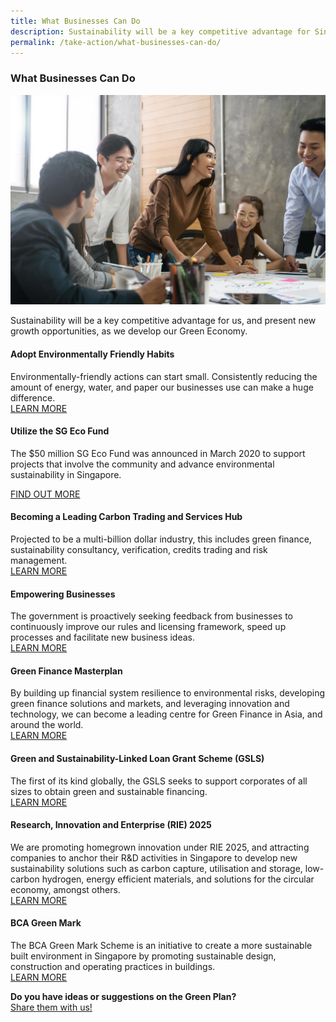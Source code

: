 ```yaml
---
title: What Businesses Can Do
description: Sustainability will be a key competitive advantage for Singapore, and present new growth opportunities for businesses as we develop our Green Economy. Learn more about what businesses can do. 
permalink: /take-action/what-businesses-can-do/
---
```


### What Businesses Can Do

![The Green Plan For Businesses](/images/greenplan/gp_business.jpg)

Sustainability will be a key competitive advantage for us, and present new growth opportunities, as we develop our Green Economy. 

#### Adopt Environmentally Friendly Habits 
Environmentally-friendly actions can start small. Consistently reducing the amount of energy, water, and paper our businesses use can make a huge difference.  
<a href="https://www.mse.gov.sg/take-action/organisations/" class="front-page-cta bp-sec-button margin--top padding--bottom" target="_blank">
	<span>LEARN MORE</span>
	<i class="sgds-icon sgds-icon-arrow-right is-size-4" aria-hidden="true"></i>
</a>

#### Utilize the SG Eco Fund

The $50 million SG Eco Fund was announced in March 2020 to support projects that involve the community and advance environmental sustainability in Singapore.

<a href="https://www.sgeco.gov.sg/" class="front-page-cta bp-sec-button margin--top padding--bottom" target="_blank">
	<span>FIND OUT MORE</span>
	<i class="sgds-icon sgds-icon-arrow-right is-size-4" aria-hidden="true"></i>
</a>

#### Becoming a Leading Carbon Trading and Services Hub  
Projected to be a multi-billion dollar industry, this includes green finance, sustainability consultancy, verification, credits trading and risk management.  
<a href="https://www.nccs.gov.sg/singapores-climate-action/carbon-services-and-climate-finance/" class="front-page-cta bp-sec-button margin--top padding--bottom" target="_blank">
	<span>LEARN MORE</span>
	<i class="sgds-icon sgds-icon-arrow-right is-size-4" aria-hidden="true"></i>
</a>

#### Empowering Businesses
The government is proactively seeking feedback from businesses to continuously improve our rules and licensing framework, speed up processes and facilitate new business ideas.  
<a href="https://www.mti.gov.sg/Transforming-Industries/For-Enterprises" class="front-page-cta bp-sec-button margin--top padding--bottom" target="_blank">
	<span>LEARN MORE</span>
	<i class="sgds-icon sgds-icon-arrow-right is-size-4" aria-hidden="true"></i>
</a>

#### Green Finance Masterplan  
By building up financial system resilience to environmental risks, developing green finance solutions and markets, and leveraging innovation and technology, we can become a leading centre for Green Finance in Asia, and around the world.  
<a href="https://www.mas.gov.sg/who-we-are/annual-reports/annual-report-2019-2020/greening-the-financial-system" class="front-page-cta bp-sec-button margin--top padding--bottom" target="_blank">
	<span>LEARN MORE</span>
	<i class="sgds-icon sgds-icon-arrow-right is-size-4" aria-hidden="true"></i>
</a>

#### Green and Sustainability-Linked Loan Grant Scheme (GSLS)  
The first of its kind globally, the GSLS seeks to support corporates of all sizes to obtain green and sustainable financing.  
<a href="https://www.mas.gov.sg/news/media-releases/2020/mas-launches-worlds-first-grant-scheme-to-support-green-and-sustainability-linked-loans" class="front-page-cta bp-sec-button margin--top padding--bottom" target="_blank">
	<span>LEARN MORE</span>
	<i class="sgds-icon sgds-icon-arrow-right is-size-4" aria-hidden="true"></i>
</a>

#### Research, Innovation and Enterprise (RIE) 2025  
We are promoting homegrown innovation under RIE 2025, and attracting companies to anchor their R&D activities in Singapore to develop new sustainability solutions such as carbon capture, utilisation and storage, low-carbon hydrogen, energy efficient materials, and solutions for the circular economy, amongst others.  
<a href="https://www.nrf.gov.sg/about-nrf/rie-ecosystem" class="front-page-cta bp-sec-button margin--top padding--bottom" target="_blank">
	<span>LEARN MORE</span>
	<i class="sgds-icon sgds-icon-arrow-right is-size-4" aria-hidden="true"></i>
</a>

#### BCA Green Mark  
The BCA Green Mark Scheme is an initiative to create a more sustainable built environment in Singapore by promoting sustainable design, construction and operating practices in buildings.  
<a href="https://www1.bca.gov.sg/buildsg/sustainability/green-mark-certification-scheme" class="front-page-cta bp-sec-button margin--top padding--bottom" target="_blank">
	<span>LEARN MORE</span>
	<i class="sgds-icon sgds-icon-arrow-right is-size-4" aria-hidden="true"></i>
</a>

**Do you have ideas or suggestions on the Green Plan?**  
<a href="https://form.gov.sg/6013d365bedd790011bb9c86" class="front-page-cta bp-sec-button margin--top padding--bottom" target="_blank">
	<span>Share them with us!</span>
	<i class="sgds-icon sgds-icon-arrow-right is-size-4" aria-hidden="true"></i>
</a>
